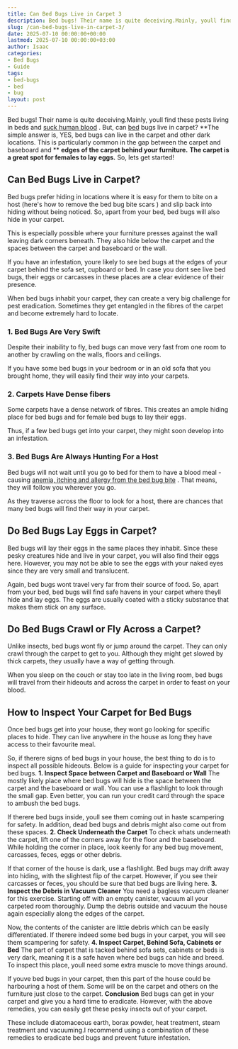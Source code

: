```yaml
---
title: Can Bed Bugs Live in Carpet 3
description: Bed bugs! Their name is quite deceiving.Mainly, youll find these pests living in beds and suck human blood-eat . But, can bed bugs live in carpet? The simple...
slug: /can-bed-bugs-live-in-carpet-3/
date: 2025-07-10 00:00:00+00:00
lastmod: 2025-07-10 00:00:00+03:00
author: Isaac
categories:
- Bed Bugs
- Guide
tags:
- bed-bugs
- bed
- bug
layout: post
---
```

Bed bugs! Their name is quite deceiving.Mainly, youll find these pests living in beds and
[suck human blood](https://pestpolicy.com/what-do-[bed-bugs](https://pestpolicy.com/bed-bug-bites-vs-mosquito-bites/)-eat/)
. But, can [bed](https://pestpolicy.com/bed-bug-bites-vs-other-bites/) bugs live in carpet?
**The simple answer is, YES, bed bugs can live in the carpet and other dark locations. This is particularly common in the gap between the carpet and baseboard and **
**edges of the carpet behind your furniture.**
**The carpet is a great spot for females to lay eggs.**
So, lets get started!
## **Can Bed Bugs Live in Carpet?**
Bed bugs prefer hiding in locations where it is easy for them to bite on a host (here's how to
remove the bed bug bite scars
) and slip back into hiding without being noticed. So, apart from your bed, bed bugs will also hide in your carpet.

This is especially possible where your furniture presses against the wall leaving dark corners beneath. They also hide below the carpet and the spaces between the carpet and baseboard or the wall.

If you have an infestation, youre likely to see bed bugs at the edges of your carpet behind the sofa set, cupboard or bed. In case you dont see live bed bugs, their eggs or carcasses in these places are a clear evidence of their presence.

When bed bugs inhabit your carpet, they can create a very big challenge for pest eradication. Sometimes they get entangled in the fibres of the carpet and become extremely hard to locate.
### **1. Bed Bugs Are Very Swift**
Despite their inability to fly, bed bugs can move very fast from one room to another by crawling on the walls, floors and ceilings.

If you have some bed bugs in your bedroom or in an old sofa that you brought home, they will easily find their way into your carpets.
### 2. Carpets Have Dense fibers
Some carpets have a dense network of fibres. This creates an ample hiding place for bed bugs and for female bed bugs to lay their eggs.

Thus, if a few bed bugs get into your carpet, they might soon develop into an infestation.
### **3. Bed Bugs Are Always Hunting For a Host**
Bed bugs will not wait until you go to bed for them to have a blood meal - causing
[anemia, itching and allergy from the bed bug bite](https://pestpolicy.com/can-bed-bugs-make-you-sick/)
. That means, they will follow you wherever you go.

As they traverse across the floor to look for a host, there are chances that many bed bugs will find their way in your carpet.
## **Do Bed Bugs Lay Eggs in Carpet?**
Bed bugs will lay their eggs in the same places they inhabit. Since these pesky creatures hide and live in your carpet, you will also find their eggs here. However, you may not be able to see the eggs with your naked eyes since they are very small and translucent.

Again, bed bugs wont travel very far from their source of food. So, apart from your bed, bed bugs will find safe havens in your carpet where theyll hide and lay eggs. The eggs are usually coated with a sticky substance that makes them stick on any surface.
## **Do Bed Bugs Crawl or Fly Across a Carpet?**
Unlike insects, bed bugs wont fly or jump around the carpet. They can only crawl through the carpet to get to you. Although they might get slowed by thick carpets, they usually have a way of getting through.

When you sleep on the couch or stay too late in the living room, bed bugs will travel from their hideouts and across the carpet in order to feast on your blood.
## **How to Inspect Your Carpet for Bed Bugs**
Once bed bugs get into your house, they wont go looking for specific places to hide. They can live anywhere in the house as long they have access to their favourite meal.

So, if therere signs of bed bugs in your house, the best thing to do is to inspect all possible hideouts. Below is a guide for inspecting your carpet for bed bugs.
**1. Inspect Space between Carpet and Baseboard or Wall**
The mostly likely place where bed bugs will hide is the space between the carpet and the baseboard or wall. You can use a flashlight to look through the small gap. Even better, you can run your credit card through the space to ambush the bed bugs.

If therere bed bugs inside, youll see them coming out in haste scampering for safety. In addition, dead bed bugs and debris might also come out from these spaces.
**2. Check Underneath the Carpet**
To check whats underneath the carpet, lift one of the corners away for the floor and the baseboard. While holding the corner in place, look keenly for any bed bug movement, carcasses, feces, eggs or other debris.

If that corner of the house is dark, use a flashlight. Bed bugs may drift away into hiding, with the slightest flip of the carpet. However, if you see their carcasses or feces, you should be sure that bed bugs are living here.
**3. Inspect the Debris in Vacuum Cleaner**
You need a bagless vacuum cleaner for this exercise. Starting off with an empty canister, vacuum all your carpeted room thoroughly. Dump the debris outside and vacuum the house again especially along the edges of the carpet.

Now, the contents of the canister are little debris which can be easily differentiated. If therere indeed some bed bugs in your carpet, you will see them scampering for safety.
**4. Inspect Carpet, Behind Sofa, Cabinets or Bed**
The part of carpet that is tacked behind sofa sets, cabinets or beds is very dark, meaning it is a safe haven where bed bugs can hide and breed. To inspect this place, youll need some extra muscle to move things around.

If youve bed bugs in your carpet, then this part of the house could be harbouring a host of them. Some will be on the carpet and others on the furniture just close to the carpet.
**Conclusion**
Bed bugs can get in your carpet and give you a hard time to eradicate. However, with the above remedies, you can easily get these pesky insects out of your carpet.

These include diatomaceous earth, borax powder, heat treatment, steam treatment and vacuuming.I recommend using a combination of these remedies to eradicate bed bugs and prevent future infestation.